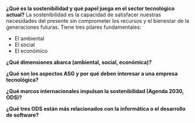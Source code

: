 **¿Qué es la sostenibilidad y qué papel juega en el sector tecnológico actual?**
La sostenibilidad es la capacidad de satisfacer nuestras necesidades del presente sin comprometer los recursos y el bienestar de la generaciones futuras. Tiene tres pilares fundamentales:
<ul>
  <li>El ambiental</li>
  <li>El social</li>
  <li>El económico</li>
</ul>

**¿Qué dimensiones abarca (ambiental, social, económica)?**

**¿Qué son los aspectos ASG y por qué deben interesar a una empresa tecnológica?**

**¿Qué marcos internacionales impulsan la sostenibilidad (Agenda 2030, ODS)?**

**¿Qué tres ODS están más relacionados con la informática o el desarrollo de software?**
